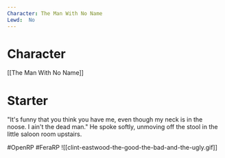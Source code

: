```yaml
---
Character: The Man With No Name
Lewd:  No
---
```

# Character
[[The Man With No Name]]

# Starter
"It's funny that you think you have me, even though my neck is in the noose. I ain't the dead man." He spoke softly, unmoving off the stool in the little saloon room upstairs.

#OpenRP #FeraRP
![[clint-eastwood-the-good-the-bad-and-the-ugly.gif]]